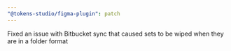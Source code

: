 ```yaml
---
"@tokens-studio/figma-plugin": patch
---
```


Fixed an issue with Bitbucket sync that caused sets to be wiped when they are in a folder format

